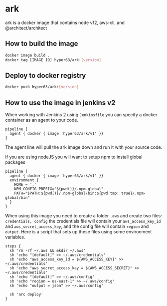 # ark

ark is a docker image that contains node v12, aws-cli, and @architect/architect 

## How to build the image

``` sh
docker image build .
docker tag [IMAGE ID] hyper63/ark:[version]
```

## Deploy to docker registry

``` sh
docker push hyper63/ark:[version]
```

## How to use the image in jenkins v2

When working with Jenkins 2 using `Jenkinsfile` you can specify a docker container as an agent to 
your code.

```
pipeline {
  agent { docker { image 'hyper63/ark/v1' }}
}
```

The agent line will pull the ark image down and run it with your source code.

If you are using nodeJS you will want to setup npm to install global packages

```
pipeline {
  agent { docker { image 'hyper63/ark/v1' }}
  environment {
    HOME = '.'
    NPM_CONFIG_PREFIX="${pwd()}/.npm-global"
    PATH="$PATH:${pwd()}/.npm-global/bin:${pwd tmp: true}/.npm-global/bin"
  }
}

```

When using this image you need to create a folder `.aws` and create two files: `credentials, config` the credentials file will contain your `aws_access_key_id` and `aws_secret_access_key`, and the config file will contain `region` and `output`.  Here is a script that sets up these files using some environment variables.

```
steps {
  sh 'rm -rf ~/.aws && mkdir ~/.aws'
  sh 'echo "[default]" >> ~/.aws/credentials'
  sh 'echo "aws_access_key_id = ${AWS_ACCESS_KEY}" >> ~/.aws/credentials'
  sh 'echo "aws_secret_access_key = ${AWS_ACCESS_SECRET}" >> ~/.aws/credentials'
  sh 'echo "[default]" >> ~/.aws/config'
  sh 'echo "region = us-east-1" >> ~/.aws/config'
  sh 'echo "output = json" >> ~/.aws/config'

  sh 'arc deploy'
}

```

